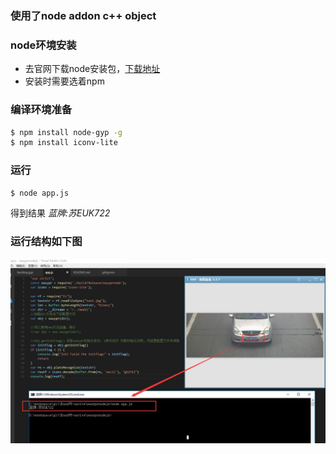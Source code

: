 ### 使用了node addon c++ object

### node环境安装
- 去官网下载node安装包，[下载地址](https://nodejs.org/en/download)
- 安装时需要选着npm

### 编译环境准备
```bash
$ npm install node-gyp -g
$ npm install iconv-lite
```

### 运行
```bash
$ node app.js
```
得到结果 *蓝牌:苏EUK722*

### 运行结构如下图
![app.js效果图](shows.png)